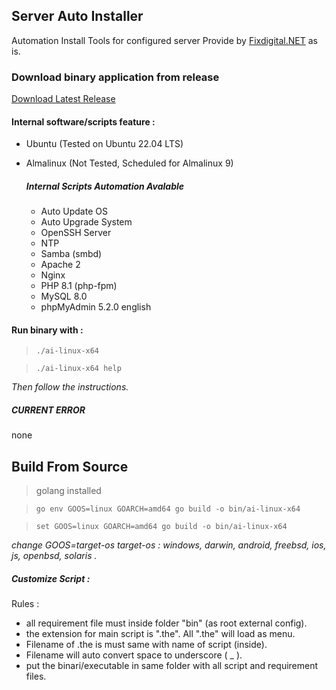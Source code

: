 ## Server Auto Installer
Automation Install Tools for configured server 
Provide by [Fixdigital.NET](http://fixdigital.net) as is. 

### Download binary application from release
[Download Latest Release](../../releases)


#### Internal software/scripts feature :
- Ubuntu (Tested on Ubuntu 22.04 LTS)
- Almalinux (Not Tested, Scheduled for Almalinux 9)

    ##### Internal Scripts Automation Avalable
    - Auto Update OS
    - Auto Upgrade System
    - OpenSSH Server
    - NTP
    - Samba (smbd)
    - Apache 2
    - Nginx
    - PHP 8.1 (php-fpm)
    - MySQL 8.0
    - phpMyAdmin 5.2.0 english



#### Run binary with :

> `./ai-linux-x64`

> `./ai-linux-x64 help`


_Then follow the instructions._


##### CURRENT ERROR
none


## Build From Source
> golang installed

> `go env GOOS=linux GOARCH=amd64 go build -o bin/ai-linux-x64`

> `set GOOS=linux GOARCH=amd64 go build -o bin/ai-linux-x64`

_change GOOS=target-os_
_target-os : windows, darwin, android, freebsd, ios, js, openbsd, solaris ._



##### Customize Script :
Rules :
- all requirement file must inside folder "bin" (as root external config).
- the extension for main script is ".the". All ".the" will load as menu.
- Filename of .the is must same with name of script (inside).
- Filename will auto convert space to underscore ( _ ).
- put the binari/executable in same folder with all script and requirement files.
